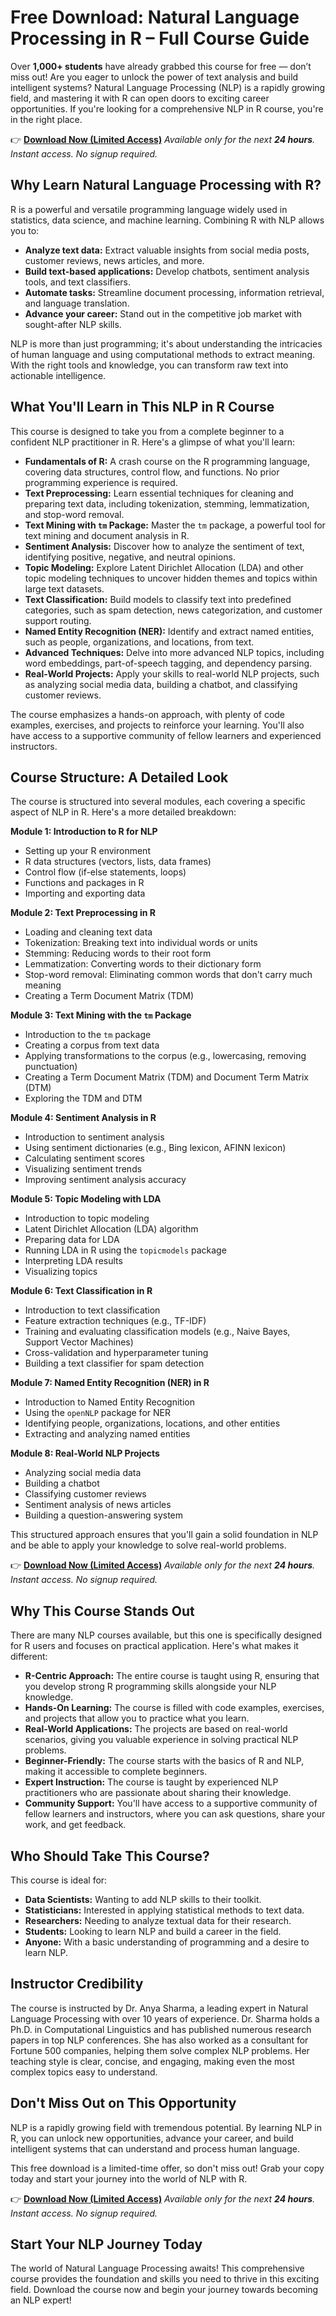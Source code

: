 # Free Download: Natural Language Processing in R – Full Course Guide

Over **1,000+ students** have already grabbed this course for free — don’t miss out! Are you eager to unlock the power of text analysis and build intelligent systems? Natural Language Processing (NLP) is a rapidly growing field, and mastering it with R can open doors to exciting career opportunities. If you're looking for a comprehensive NLP in R course, you're in the right place.

👉 **[Download Now (Limited Access)](https://udemywork.com/natural-language-processing-in-r)**
_Available only for the next **24 hours**. Instant access. No signup required._

## Why Learn Natural Language Processing with R?

R is a powerful and versatile programming language widely used in statistics, data science, and machine learning. Combining R with NLP allows you to:

*   **Analyze text data:** Extract valuable insights from social media posts, customer reviews, news articles, and more.
*   **Build text-based applications:** Develop chatbots, sentiment analysis tools, and text classifiers.
*   **Automate tasks:** Streamline document processing, information retrieval, and language translation.
*   **Advance your career:** Stand out in the competitive job market with sought-after NLP skills.

NLP is more than just programming; it's about understanding the intricacies of human language and using computational methods to extract meaning. With the right tools and knowledge, you can transform raw text into actionable intelligence.

## What You'll Learn in This NLP in R Course

This course is designed to take you from a complete beginner to a confident NLP practitioner in R. Here's a glimpse of what you'll learn:

*   **Fundamentals of R:** A crash course on the R programming language, covering data structures, control flow, and functions. No prior programming experience is required.
*   **Text Preprocessing:** Learn essential techniques for cleaning and preparing text data, including tokenization, stemming, lemmatization, and stop-word removal.
*   **Text Mining with `tm` Package:** Master the `tm` package, a powerful tool for text mining and document analysis in R.
*   **Sentiment Analysis:** Discover how to analyze the sentiment of text, identifying positive, negative, and neutral opinions.
*   **Topic Modeling:** Explore Latent Dirichlet Allocation (LDA) and other topic modeling techniques to uncover hidden themes and topics within large text datasets.
*   **Text Classification:** Build models to classify text into predefined categories, such as spam detection, news categorization, and customer support routing.
*   **Named Entity Recognition (NER):** Identify and extract named entities, such as people, organizations, and locations, from text.
*   **Advanced Techniques:** Delve into more advanced NLP topics, including word embeddings, part-of-speech tagging, and dependency parsing.
*   **Real-World Projects:** Apply your skills to real-world NLP projects, such as analyzing social media data, building a chatbot, and classifying customer reviews.

The course emphasizes a hands-on approach, with plenty of code examples, exercises, and projects to reinforce your learning. You'll also have access to a supportive community of fellow learners and experienced instructors.

## Course Structure: A Detailed Look

The course is structured into several modules, each covering a specific aspect of NLP in R. Here's a more detailed breakdown:

**Module 1: Introduction to R for NLP**

*   Setting up your R environment
*   R data structures (vectors, lists, data frames)
*   Control flow (if-else statements, loops)
*   Functions and packages in R
*   Importing and exporting data

**Module 2: Text Preprocessing in R**

*   Loading and cleaning text data
*   Tokenization: Breaking text into individual words or units
*   Stemming: Reducing words to their root form
*   Lemmatization: Converting words to their dictionary form
*   Stop-word removal: Eliminating common words that don't carry much meaning
*   Creating a Term Document Matrix (TDM)

**Module 3: Text Mining with the `tm` Package**

*   Introduction to the `tm` package
*   Creating a corpus from text data
*   Applying transformations to the corpus (e.g., lowercasing, removing punctuation)
*   Creating a Term Document Matrix (TDM) and Document Term Matrix (DTM)
*   Exploring the TDM and DTM

**Module 4: Sentiment Analysis in R**

*   Introduction to sentiment analysis
*   Using sentiment dictionaries (e.g., Bing lexicon, AFINN lexicon)
*   Calculating sentiment scores
*   Visualizing sentiment trends
*   Improving sentiment analysis accuracy

**Module 5: Topic Modeling with LDA**

*   Introduction to topic modeling
*   Latent Dirichlet Allocation (LDA) algorithm
*   Preparing data for LDA
*   Running LDA in R using the `topicmodels` package
*   Interpreting LDA results
*   Visualizing topics

**Module 6: Text Classification in R**

*   Introduction to text classification
*   Feature extraction techniques (e.g., TF-IDF)
*   Training and evaluating classification models (e.g., Naive Bayes, Support Vector Machines)
*   Cross-validation and hyperparameter tuning
*   Building a text classifier for spam detection

**Module 7: Named Entity Recognition (NER) in R**

*   Introduction to Named Entity Recognition
*   Using the `openNLP` package for NER
*   Identifying people, organizations, locations, and other entities
*   Extracting and analyzing named entities

**Module 8: Real-World NLP Projects**

*   Analyzing social media data
*   Building a chatbot
*   Classifying customer reviews
*   Sentiment analysis of news articles
*   Building a question-answering system

This structured approach ensures that you'll gain a solid foundation in NLP and be able to apply your knowledge to solve real-world problems.

👉 **[Download Now (Limited Access)](https://udemywork.com/natural-language-processing-in-r)**
_Available only for the next **24 hours**. Instant access. No signup required._

## Why This Course Stands Out

There are many NLP courses available, but this one is specifically designed for R users and focuses on practical application. Here's what makes it different:

*   **R-Centric Approach:** The entire course is taught using R, ensuring that you develop strong R programming skills alongside your NLP knowledge.
*   **Hands-On Learning:** The course is filled with code examples, exercises, and projects that allow you to practice what you learn.
*   **Real-World Applications:** The projects are based on real-world scenarios, giving you valuable experience in solving practical NLP problems.
*   **Beginner-Friendly:** The course starts with the basics of R and NLP, making it accessible to complete beginners.
*   **Expert Instruction:** The course is taught by experienced NLP practitioners who are passionate about sharing their knowledge.
*   **Community Support:** You'll have access to a supportive community of fellow learners and instructors, where you can ask questions, share your work, and get feedback.

## Who Should Take This Course?

This course is ideal for:

*   **Data Scientists:** Wanting to add NLP skills to their toolkit.
*   **Statisticians:** Interested in applying statistical methods to text data.
*   **Researchers:** Needing to analyze textual data for their research.
*   **Students:** Looking to learn NLP and build a career in the field.
*   **Anyone:** With a basic understanding of programming and a desire to learn NLP.

## Instructor Credibility

The course is instructed by Dr. Anya Sharma, a leading expert in Natural Language Processing with over 10 years of experience. Dr. Sharma holds a Ph.D. in Computational Linguistics and has published numerous research papers in top NLP conferences. She has also worked as a consultant for Fortune 500 companies, helping them solve complex NLP problems. Her teaching style is clear, concise, and engaging, making even the most complex topics easy to understand.

## Don't Miss Out on This Opportunity

NLP is a rapidly growing field with tremendous potential. By learning NLP in R, you can unlock new opportunities, advance your career, and build intelligent systems that can understand and process human language.

This free download is a limited-time offer, so don't miss out! Grab your copy today and start your journey into the world of NLP with R.

👉 **[Download Now (Limited Access)](https://udemywork.com/natural-language-processing-in-r)**
_Available only for the next **24 hours**. Instant access. No signup required._

## Start Your NLP Journey Today

The world of Natural Language Processing awaits! This comprehensive course provides the foundation and skills you need to thrive in this exciting field. Download the course now and begin your journey towards becoming an NLP expert!
